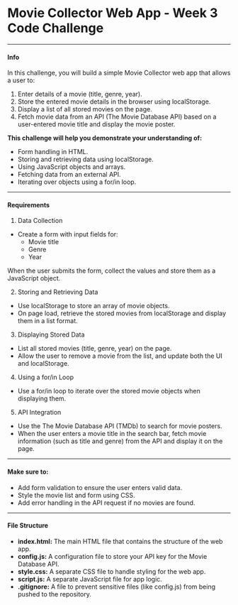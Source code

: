 # Movie Collector Web App - Week 3 Code Challenge

------
#### Info
In this challenge, you will build a simple Movie Collector web app that allows a user to:

1. Enter details of a movie (title, genre, year).
2. Store the entered movie details in the browser using localStorage.
3. Display a list of all stored movies on the page.
4. Fetch movie data from an API (The Movie Database API) based on a user-entered movie title and display the movie poster.


**This challenge will help you demonstrate your understanding of:**

- Form handling in HTML.
- Storing and retrieving data using localStorage.
- Using JavaScript objects and arrays.
- Fetching data from an external API.
- Iterating over objects using a for/in loop.

------
#### Requirements
1. Data Collection
- Create a form with input fields for:
    - Movie title
    - Genre
    - Year
    
When the user submits the form, collect the values and store them as a JavaScript object.

2. Storing and Retrieving Data
- Use localStorage to store an array of movie objects.
- On page load, retrieve the stored movies from localStorage and display them in a list format.

3. Displaying Stored Data
- List all stored movies (title, genre, year) on the page.
- Allow the user to remove a movie from the list, and update both the UI and localStorage.

4. Using a for/in Loop
- Use a for/in loop to iterate over the stored movie objects when displaying them.
5. API Integration
- Use the The Movie Database API (TMDb) to search for movie posters.
- When the user enters a movie title in the search bar, fetch movie information (such as title and genre) from the API and display it on the page.

------
#### Make sure to:
- Add form validation to ensure the user enters valid data.
- Style the movie list and form using CSS.
- Add error handling in the API request if no movies are found.
------
#### File Structure
- **index.html:** The main HTML file that contains the structure of the web app.
- **config.js:** A configuration file to store your API key for the Movie Database API.
- **style.css:** A separate CSS file to handle styling for the web app.
- **script.js:** A separate JavaScript file for app logic.
- **.gitignore:** A file to prevent sensitive files (like config.js) from being pushed to the repository.
